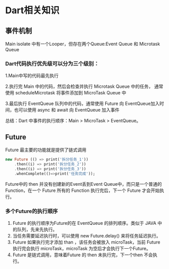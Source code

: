 # Dart相关知识

## 事件机制

Main isolate 中有一个Looper，但存在两个Queue:Event Queue 和 Microtask Queue

### Dart代码执行优先级可以分为三个级别：

1.Main中写的代码最先执行

2.执行完 Main 中的代码，然后会检查并执行 Microtask Queue 中的任务， 通常使用 scheduleMicrotask 将事件添加到 MicroTask Queue 中

3.最后执行 EventQueue 队列中的代码，通常使用 Future 向 EventQueue加入时间，也可以使用 async 和 await 向 EventQueue 加入事件

总结：Dart 中事件的执行顺序：Main > MicroTask > EventQueue。

## Future

Future 最主要的功能就是提供了链式调用

```dart
new Future (() => print('拆分任务_1'))
    .then((i) => print('拆分任务_2'))
    .then((i) => print('拆分任务_3'))
    .whenComplete(()=>print('任务完成'));
```

Future中的 then 并没有创建新的Event丢到Event Queue中，而只是一个普通的Function，在一个 Future 所有的 Function 执行完后，下一个 Future 才会开始执行。

### 多个Future的执行顺序

1. Future 的执行顺序为Future的在 EventQueue 的排列顺序。类似于 JAVA 中的队列，先来先执行。
2. 当任务需要延迟执行时，可以使用 new Future.delay() 来将任务延迟执行。
3. Future 如果执行完才添加 than ，该任务会被放入 microTask，当前 Future 执行完会执行 microTask，microTask 为空后才会执行下一个Future。
4. Future 是链式调用，意味着Future 的 then 未执行完，下一个then 不会执行。